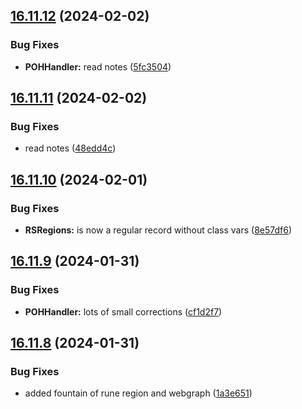 ## [16.11.12](https://github.com/Torwent/WaspLib/compare/v16.11.11...v16.11.12) (2024-02-02)


### Bug Fixes

* **POHHandler:** read notes ([5fc3504](https://github.com/Torwent/WaspLib/commit/5fc3504b81296c739c7e19d7be9b41dc237f68ad))



## [16.11.11](https://github.com/Torwent/WaspLib/compare/v16.11.10...v16.11.11) (2024-02-02)


### Bug Fixes

* read notes ([48edd4c](https://github.com/Torwent/WaspLib/commit/48edd4c459b12f53e01301eb92c48c7cbb4fb867))



## [16.11.10](https://github.com/Torwent/WaspLib/compare/v16.11.9...v16.11.10) (2024-02-01)


### Bug Fixes

* **RSRegions:** is now a regular record without class vars ([8e57df6](https://github.com/Torwent/WaspLib/commit/8e57df62e504f0057c940df7abab22736b41d03b))



## [16.11.9](https://github.com/Torwent/WaspLib/compare/v16.11.8...v16.11.9) (2024-01-31)


### Bug Fixes

* **POHHandler:** lots of small corrections ([cf1d2f7](https://github.com/Torwent/WaspLib/commit/cf1d2f732e5340fb8762bd747a14bcd0915f14b8))



## [16.11.8](https://github.com/Torwent/WaspLib/compare/v16.11.7...v16.11.8) (2024-01-31)


### Bug Fixes

* added fountain of rune region and webgraph ([1a3e651](https://github.com/Torwent/WaspLib/commit/1a3e651c9eb7a71eb520acf38089e398cd720216))



